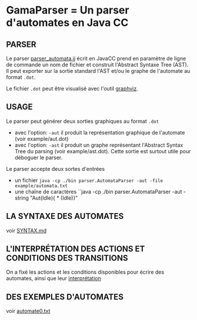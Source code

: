# GamaParser = Un parser d'automates en Java CC

## PARSER 

Le parser [parser_automata.jj](src/ricm3/parser/parser_automata.jj) écrit en JavaCC prend en paramètre de ligne de commande un nom de fichier et construit l'Abstract Syntaxe Tree (AST). Il peut exporter sur la sortie standard l'AST et/ou le graphe de l'automate au format `.dot`. 

Le fichier `.dot` peut être visualisé avec l'outil [graphviz](https://www.graphviz.org).

## USAGE

Le parser peut générer deux sorties graphiques au format `.dot`
- avec l'option: ``-aut`` il produit la représentation graphique de l'automate
  (voir example/aut.dot)
- avec l'option: ``-ast`` il produit un graphe représentant l'Abstract Syntax Tree du parsing
  (voir example/ast.dot). Cette sortie est surtout utile pour déboguer le parser.

Le parser accepte deux sortes d'entrées
- un fichier
  ``java -cp ./bin parser.AutomataParser -aut -file example/automata.txt``
- une chaîne de caractères
  ``java -cp ./bin parser.AutomataParser -aut -string "Aut(Idle){ * (Idle)}"

## LA SYNTAXE DES AUTOMATES

voir [SYNTAX.md](SYNTAX.md)

## L'INTERPRÉTATION DES ACTIONS ET CONDITIONS DES TRANSITIONS

On a fixé les actions et les conditions disponibles pour écrire des automates,
ainsi que leur [interprétation](INTERPRETATION.md)

## DES EXEMPLES D'AUTOMATES

voir [automate0.txt](example/automata0.txt)
